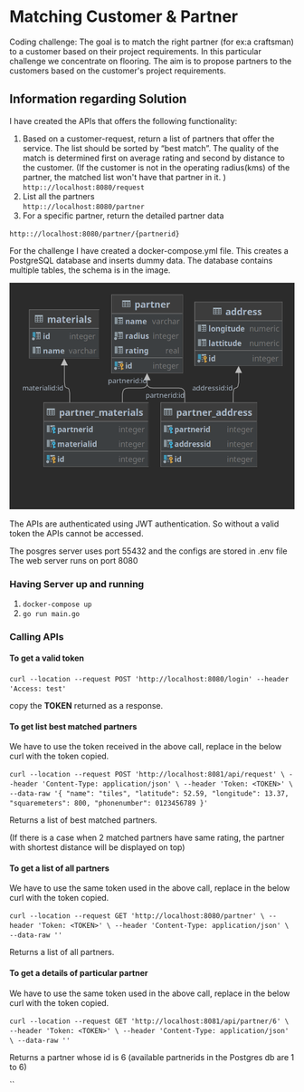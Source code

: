 # Matching Customer & Partner
Coding challenge: The goal is to match the right partner (for ex:a craftsman) to a customer based on their project 
requirements. In this particular challenge we concentrate on flooring. The aim is to propose partners to the customers 
based on the customer's project requirements.

## Information regarding Solution
I have created the APIs that offers the following functionality:
1. Based on a customer-request, return a list of partners that offer the service. The list
should be sorted by “best match”. The quality of the match is determined first on
average rating and second by distance to the customer. (If the customer is not in the operating radius(kms) of the 
partner, the matched list won't have that partner in it. )
`http:://localhost:8080/request` <br />
2. List all the partners <br />
`http:://localhost:8080/partner`<br />
3. For a specific partner, return the detailed partner data <br />
 
`http:://localhost:8080/partner/{partnerid}`

For the challenge I have created a docker-compose.yml file.
This creates a PostgreSQL database and inserts dummy data. The database contains multiple tables, 
the schema is in the image.

![schema](https://github.com/chandanacharya1/customer-matching/blob/main/db/db.png?raw=true)

The APIs are authenticated using JWT authentication. 
So without a valid token the APIs cannot be accessed.

The posgres server uses port 55432 and the configs are stored in .env file
The web server runs on port 8080
### Having Server up and running
1. `docker-compose up`
2. `go run main.go`

### Calling APIs
#### To get a valid token 

`curl --location --request POST 'http://localhost:8080/login' --header 'Access: test'`

copy the **TOKEN** returned as a response.

#### To get list best matched partners
We have to use the token received in the above call,
replace <TOKEN> in the below curl with the token copied.

`curl --location --request POST 'http://localhost:8081/api/request' \
--header 'Content-Type: application/json' \
--header 'Token: <TOKEN>' \
--data-raw '{
"name": "tiles",
"latitude": 52.59,
"longitude": 13.37,
"squaremeters": 800,
"phonenumber": 0123456789
}'`

Returns a list of best matched partners.

(If there is a case when 2 matched partners have same rating, the partner with shortest distance will be 
displayed on top)

#### To get a list of all partners
We have to use the same token used in the above call,
replace <TOKEN> in the below curl with the token copied.

`curl --location --request GET 'http://localhost:8080/partner' \
--header 'Token: <TOKEN>' \
--header 'Content-Type: application/json' \
--data-raw ''`

Returns a list of all partners.

#### To get a details of particular partner
We have to use the same token used in the above call,
replace <TOKEN> in the below curl with the token copied.

`curl --location --request GET 'http://localhost:8081/api/partner/6' \
--header 'Token: <TOKEN>' \
--header 'Content-Type: application/json' \
--data-raw ''`

Returns a partner whose id is 6 
(available partnerids in the Postgres db are 1 to 6)

``